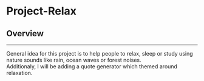 <!-- # project-relax -->

# Project-Relax

 ## Overview

 --- 

General idea for this project is to help people to relax, sleep or study using nature sounds like rain, ocean waves or forest noises.\
Additionaly, I will be adding a quote generator which themed around relaxation.   
